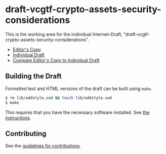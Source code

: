 # draft-vcgtf-crypto-assets-security-considerations

This is the working area for the individual Internet-Draft, "draft-vcgtf-crypto-assets-security-considerations".

* [Editor's Copy](https://cgtf.github.io/draft-crypto-assets-security-considerations/#go.draft-vcgtf-crypto-assets-exchange-security-considerations.html)
* [Individual Draft](https://tools.ietf.org/html/draft-vcgtf-crypto-assets-security-considerations)
* [Compare Editor's Copy to Individual Draft](https://cgtf.github.io/draft-crypto-assets-security-considerations/#go.draft-vcgtf-crypto-assets-exchange-security-considerations.diff)

## Building the Draft

Formatted text and HTML versions of the draft can be built using `make`.

```sh
$ rm lib/addstyle.sed && touch lib/addstyle.sed
$ make
```

This requires that you have the necessary software installed.  See
[the instructions](https://github.com/martinthomson/i-d-template/blob/master/doc/SETUP.md).


## Contributing

See the
[guidelines for contributions](https://github.com/cgtf/draft-crypto-assets-security-requirements/blob/master/CONTRIBUTING.md).
